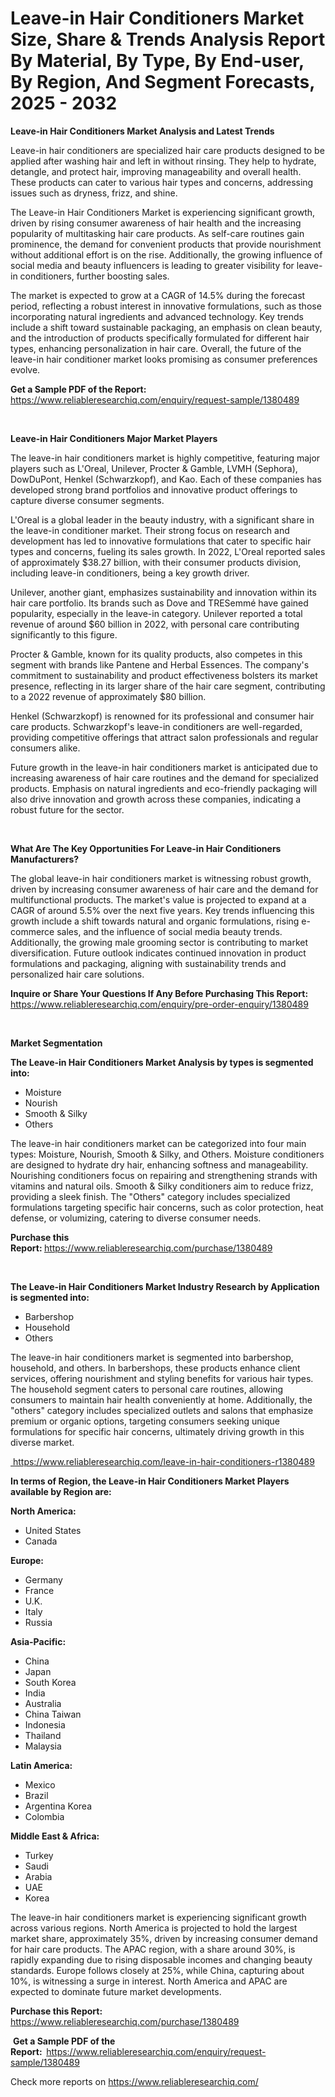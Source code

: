 <p><h1>Leave-in Hair Conditioners Market Size, Share & Trends Analysis Report By Material, By Type, By End-user, By Region, And Segment Forecasts, 2025 - 2032</h1></p><p><strong>Leave-in Hair Conditioners Market Analysis and Latest Trends</strong></p>
<p><p>Leave-in hair conditioners are specialized hair care products designed to be applied after washing hair and left in without rinsing. They help to hydrate, detangle, and protect hair, improving manageability and overall health. These products can cater to various hair types and concerns, addressing issues such as dryness, frizz, and shine.</p><p>The Leave-in Hair Conditioners Market is experiencing significant growth, driven by rising consumer awareness of hair health and the increasing popularity of multitasking hair care products. As self-care routines gain prominence, the demand for convenient products that provide nourishment without additional effort is on the rise. Additionally, the growing influence of social media and beauty influencers is leading to greater visibility for leave-in conditioners, further boosting sales.</p><p>The market is expected to grow at a CAGR of 14.5% during the forecast period, reflecting a robust interest in innovative formulations, such as those incorporating natural ingredients and advanced technology. Key trends include a shift toward sustainable packaging, an emphasis on clean beauty, and the introduction of products specifically formulated for different hair types, enhancing personalization in hair care. Overall, the future of the leave-in hair conditioner market looks promising as consumer preferences evolve.</p></p>
<p><strong>Get a Sample PDF of the Report:&nbsp;</strong> <a href="https://www.reliableresearchiq.com/enquiry/request-sample/1380489?utm_campaign=2291&utm_medium=2&utm_source=Github&utm_content=ia&utm_term=05042025&utm_id=leave-in-hair-conditioners">https://www.reliableresearchiq.com/enquiry/request-sample/1380489</a></p>
<p>&nbsp;</p>
<p><strong>Leave-in Hair Conditioners Major Market Players</strong></p>
<p><p>The leave-in hair conditioners market is highly competitive, featuring major players such as L'Oreal, Unilever, Procter & Gamble, LVMH (Sephora), DowDuPont, Henkel (Schwarzkopf), and Kao. Each of these companies has developed strong brand portfolios and innovative product offerings to capture diverse consumer segments.</p><p>L'Oreal is a global leader in the beauty industry, with a significant share in the leave-in conditioner market. Their strong focus on research and development has led to innovative formulations that cater to specific hair types and concerns, fueling its sales growth. In 2022, L'Oreal reported sales of approximately $38.27 billion, with their consumer products division, including leave-in conditioners, being a key growth driver.</p><p>Unilever, another giant, emphasizes sustainability and innovation within its hair care portfolio. Its brands such as Dove and TRESemmé have gained popularity, especially in the leave-in category. Unilever reported a total revenue of around $60 billion in 2022, with personal care contributing significantly to this figure.</p><p>Procter & Gamble, known for its quality products, also competes in this segment with brands like Pantene and Herbal Essences. The company's commitment to sustainability and product effectiveness bolsters its market presence, reflecting in its larger share of the hair care segment, contributing to a 2022 revenue of approximately $80 billion.</p><p>Henkel (Schwarzkopf) is renowned for its professional and consumer hair care products. Schwarzkopf's leave-in conditioners are well-regarded, providing competitive offerings that attract salon professionals and regular consumers alike.</p><p>Future growth in the leave-in hair conditioners market is anticipated due to increasing awareness of hair care routines and the demand for specialized products. Emphasis on natural ingredients and eco-friendly packaging will also drive innovation and growth across these companies, indicating a robust future for the sector.</p></p>
<p>&nbsp;</p>
<p><strong>What Are The Key Opportunities For Leave-in Hair Conditioners Manufacturers?</strong></p>
<p><p>The global leave-in hair conditioners market is witnessing robust growth, driven by increasing consumer awareness of hair care and the demand for multifunctional products. The market's value is projected to expand at a CAGR of around 5.5% over the next five years. Key trends influencing this growth include a shift towards natural and organic formulations, rising e-commerce sales, and the influence of social media beauty trends. Additionally, the growing male grooming sector is contributing to market diversification. Future outlook indicates continued innovation in product formulations and packaging, aligning with sustainability trends and personalized hair care solutions.</p></p>
<p><strong>Inquire or Share Your Questions If Any Before Purchasing This Report:</strong> <a href="https://www.reliableresearchiq.com/enquiry/pre-order-enquiry/1380489?utm_campaign=2291&utm_medium=2&utm_source=Github&utm_content=ia&utm_term=05042025&utm_id=leave-in-hair-conditioners">https://www.reliableresearchiq.com/enquiry/pre-order-enquiry/1380489</a></p>
<p>&nbsp;</p>
<p><strong>Market Segmentation</strong></p>
<p><strong>The Leave-in Hair Conditioners Market Analysis by types is segmented into:</strong></p>
<p><ul><li>Moisture</li><li>Nourish</li><li>Smooth & Silky</li><li>Others</li></ul></p>
<p><p>The leave-in hair conditioners market can be categorized into four main types: Moisture, Nourish, Smooth & Silky, and Others. Moisture conditioners are designed to hydrate dry hair, enhancing softness and manageability. Nourishing conditioners focus on repairing and strengthening strands with vitamins and natural oils. Smooth & Silky conditioners aim to reduce frizz, providing a sleek finish. The "Others" category includes specialized formulations targeting specific hair concerns, such as color protection, heat defense, or volumizing, catering to diverse consumer needs.</p></p>
<p><strong>Purchase this Report:&nbsp;</strong><a href="https://www.reliableresearchiq.com/purchase/1380489?utm_campaign=2291&utm_medium=2&utm_source=Github&utm_content=ia&utm_term=05042025&utm_id=leave-in-hair-conditioners">https://www.reliableresearchiq.com/purchase/1380489</a></p>
<p>&nbsp;</p>
<p><strong>The Leave-in Hair Conditioners Market Industry Research by Application is segmented into:</strong></p>
<p><ul><li>Barbershop</li><li>Household</li><li>Others</li></ul></p>
<p><p>The leave-in hair conditioners market is segmented into barbershop, household, and others. In barbershops, these products enhance client services, offering nourishment and styling benefits for various hair types. The household segment caters to personal care routines, allowing consumers to maintain hair health conveniently at home. Additionally, the "others" category includes specialized outlets and salons that emphasize premium or organic options, targeting consumers seeking unique formulations for specific hair concerns, ultimately driving growth in this diverse market.</p></p>
<p><a href="https://www.reliableresearchiq.com/leave-in-hair-conditioners-r1380489?utm_campaign=2291&utm_medium=2&utm_source=Github&utm_content=ia&utm_term=05042025&utm_id=leave-in-hair-conditioners">&nbsp;https://www.reliableresearchiq.com/leave-in-hair-conditioners-r1380489</a></p>
<p><strong>In terms of Region, the Leave-in Hair Conditioners Market Players available by Region are:</strong></p>
<p>
    <p> <strong> North America: </strong>
        <ul>
            <li>United States</li>
            <li>Canada</li>
        </ul>
        </p> 
    <p> <strong> Europe: </strong>
        <ul>
            <li>Germany</li>
            <li>France</li>
            <li>U.K.</li>
            <li>Italy</li>
            <li>Russia</li>
        </ul>
        </p> 
    <p> <strong> Asia-Pacific: </strong>
        <ul>
            <li>China</li>
            <li>Japan</li>
            <li>South Korea</li>
            <li>India</li>
            <li>Australia</li>
            <li>China Taiwan</li>
            <li>Indonesia</li>
            <li>Thailand</li>
            <li>Malaysia</li>
        </ul>
        </p> 
    <p> <strong> Latin America: </strong>
        <ul>
            <li>Mexico</li>
            <li>Brazil</li>
            <li>Argentina Korea</li>
            <li>Colombia</li>
        </ul>
        </p> 
    <p> <strong> Middle East & Africa: </strong>
        <ul>
            <li>Turkey</li>
            <li>Saudi</li>
            <li>Arabia</li>
            <li>UAE</li>
            <li>Korea</li>
        </ul>
    </p>
    </p>
<p><p>The leave-in hair conditioners market is experiencing significant growth across various regions. North America is projected to hold the largest market share, approximately 35%, driven by increasing consumer demand for hair care products. The APAC region, with a share around 30%, is rapidly expanding due to rising disposable incomes and changing beauty standards. Europe follows closely at 25%, while China, capturing about 10%, is witnessing a surge in interest. North America and APAC are expected to dominate future market developments.</p></p>
<p><strong>Purchase this Report: </strong><a href="https://www.reliableresearchiq.com/purchase/1380489?utm_campaign=2291&utm_medium=2&utm_source=Github&utm_content=ia&utm_term=05042025&utm_id=leave-in-hair-conditioners">https://www.reliableresearchiq.com/purchase/1380489</a></p>
<p>&nbsp;<strong>Get a Sample PDF of the Report:&nbsp;&nbsp;</strong><a href="https://www.reliableresearchiq.com/enquiry/request-sample/1380489?utm_campaign=2291&utm_medium=2&utm_source=Github&utm_content=ia&utm_term=05042025&utm_id=leave-in-hair-conditioners">https://www.reliableresearchiq.com/enquiry/request-sample/1380489</a></p>
<p><strong></strong></p>
<p>Check more reports on <a href="https://www.reliableresearchiq.com/?utm_campaign=2291&utm_medium=2&utm_source=Github&utm_content=ia&utm_term=05042025&utm_id=leave-in-hair-conditioners">https://www.reliableresearchiq.com/</a></p>